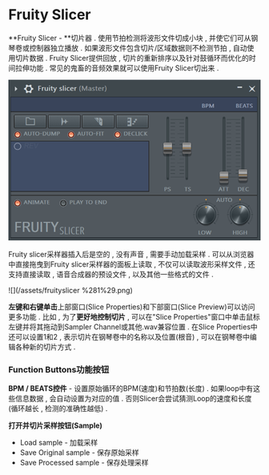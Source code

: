 # Fruity Slicer

**Fruity Slicer - **切片器 . 使用节拍检测将波形文件切成小块 , 并使它们可从钢琴卷或控制器独立播放 . 如果波形文件包含切片/区域数据则不检测节拍 , 自动使用切片数据 . Fruity Slicer提供回放 , 切片的重新排序以及针对鼓循环而优化的时间拉伸功能 . 常见的鬼畜的音频效果就可以使用Fruity Slicer切出来 .

![](/assets/fruityslicer.png)

Fruity slicer采样器插入后是空的 , 没有声音 , 需要手动加载采样 . 可以从浏览器中直接拖曳到Fruity slicer采样器的面板上读取 , 不仅可以读取波形采样文件 , 还支持直接读取 , 语音合成器的预设文件 , 以及其他一些格式的文件 .

![](/assets/fruityslicer %281%29.png)

**左键和右键单击**上部窗口\(Slice Properties\)和下部窗口\(Slice Preview\)可以访问更多功能 . 比如 , 为了**更好地控制切片** , 可以在"Slice Properties"窗口中单击鼠标左键并将其拖动到Sampler Channel或其他.wav兼容位置 . 在Slice Properties中还可以设置1和2 , 表示切片在钢琴卷中的名称以及位置\(根音\) , 可以在钢琴卷中编辑各种新的切片方式 .

### Function Buttons功能按钮

**BPM / BEATS控件** - 设置原始循环的BPM\(速度\)和节拍数\(长度\) . 如果loop中有这些信息数据 , 会自动设置为对应的值 . 否则Slicer会尝试猜测Loop的速度和长度\(循环越长 , 检测的准确性越低\) . 

**打开并切片采样按钮\(Sample\)**

* Load sample - 加载采样
* Save Original sample - 保存原始采样
* Save Processed sample - 保存处理采样







